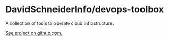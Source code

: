 # DavidSchneiderInfo/devops-toolbox

A collection of tools to operate cloud infrastructure.

[See project on github.com.](https://github.com/DavidSchneiderInfo/devops-toolbox)
